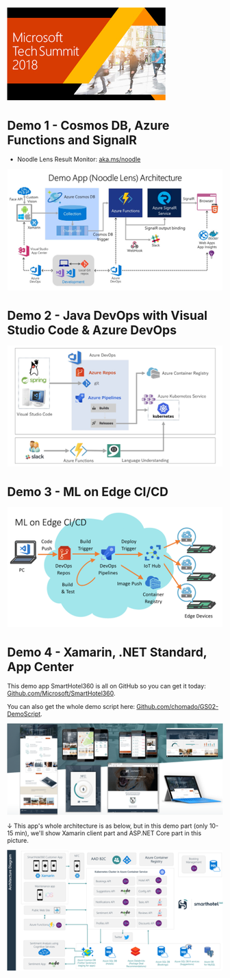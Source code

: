 ![Tech Summit 2018 banner](images/corporate_img_05.jpg)

# Demo 1 - Cosmos DB, Azure Functions and SignalR

* Noodle Lens Result Monitor: [aka.ms/noodle](https://aka.ms/noodle)

![Noodle Lens Architecuture](images/NoodleLens_Architecture.jpg "Noodle Lens Architecuture")

# Demo 2 - Java DevOps with Visual Studio Code & Azure DevOps

![demo2arch](images/Demo2Arch.jpg)

# Demo 3 - ML on Edge CI/CD
![demo3arch](images/Demo3Arch.png)

# Demo 4 - Xamarin, .NET Standard, App Center

This demo app SmartHotel360 is all on GitHub so you can get it today: [Github.com/Microsoft/SmartHotel360](https://github.com/Microsoft/SmartHotel360).

You can also get the whole demo script here: [Github.com/chomado/GS02-DemoScript](https://github.com/chomado/GS02-DemoScript/blob/master/doc.md).

![app](images/SmartHotel360_ReferenceApps.png)

↓ This app's whole architecture is as below, but in this demo part (only 10-15 min), we'll show Xamarin client part and ASP.NET Core part in this picture.

![demo4arch](images/Demo4Arch.png)
